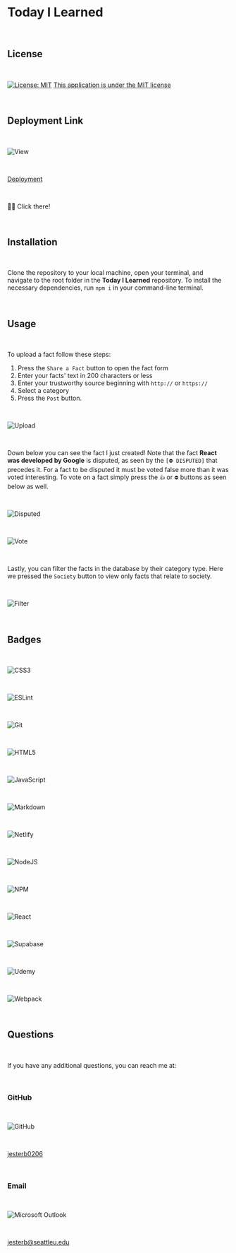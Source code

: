 # Today I Learned

<br>

## License

<br>

[![License: MIT](https://img.shields.io/badge/License-MIT-yellow.svg)](https://opensource.org/licenses/MIT)
[This application is under the MIT license](https://opensource.org/licenses/MIT)

<br>

## Deployment Link

<br>

![View](assets/view.png)

<br>

[Deployment](https://today-i-learned-0206.netlify.app/)

<br>

☝🏻 Click there!

<br>

## Installation

<br>

Clone the repository to your local machine, open your terminal, and navigate to the root folder in the **Today I Learned** repository. To install the necessary dependencies, run `npm i` in your command-line terminal.

<br>

## Usage

<br>

To upload a fact follow these steps:

1. Press the `Share a Fact` button to open the fact form
2. Enter your facts' text in 200 characters or less
3. Enter your trustworthy source beginning with `http://` or `https://`
4. Select a category
5. Press the `Post` button.

<br>

![Upload](assets/upload.png)

<br>

Down below you can see the fact I just created! Note that the fact **React was developed by Google** is disputed, as seen by the `[⛔️ DISPUTED]` that precedes it. For a fact to be disputed it must be voted false more than it was voted interesting. To vote on a fact simply press the `👍` or `⛔️` buttons as seen below as well.

<br>

![Disputed](assets/disputed.png)

<br>

![Vote](assets/vote.png)

<br>

Lastly, you can filter the facts in the database by their category type. Here we pressed the `Society` button to view only facts that relate to society.

<br>

![Filter](assets/filter.png)

<br>

## Badges

<br>

![CSS3](https://img.shields.io/badge/css3-%231572B6.svg?style=for-the-badge&logo=css3&logoColor=white)

<br>

![ESLint](https://img.shields.io/badge/ESLint-4B3263?style=for-the-badge&logo=eslint&logoColor=white)

<br>

![Git](https://img.shields.io/badge/git-%23F05033.svg?style=for-the-badge&logo=git&logoColor=white)

<br>

![HTML5](https://img.shields.io/badge/html5-%23E34F26.svg?style=for-the-badge&logo=html5&logoColor=white)

<br>

![JavaScript](https://img.shields.io/badge/javascript-%23323330.svg?style=for-the-badge&logo=javascript&logoColor=%23F7DF1E)

<br>

![Markdown](https://img.shields.io/badge/markdown-%23000000.svg?style=for-the-badge&logo=markdown&logoColor=white)

<br>

![Netlify](https://img.shields.io/badge/netlify-%23000000.svg?style=for-the-badge&logo=netlify&logoColor=#00C7B7)

<br>

![NodeJS](https://img.shields.io/badge/node.js-6DA55F?style=for-the-badge&logo=node.js&logoColor=white)

<br>

![NPM](https://img.shields.io/badge/NPM-%23000000.svg?style=for-the-badge&logo=npm&logoColor=white)

<br>

![React](https://img.shields.io/badge/react-%2320232a.svg?style=for-the-badge&logo=react&logoColor=%2361DAFB)

<br>

![Supabase](https://img.shields.io/badge/Supabase-3ECF8E?style=for-the-badge&logo=supabase&logoColor=white)

<br>

![Udemy](https://img.shields.io/badge/Udemy-A435F0?style=for-the-badge&logo=Udemy&logoColor=white)

<br>

![Webpack](https://img.shields.io/badge/webpack-%238DD6F9.svg?style=for-the-badge&logo=webpack&logoColor=black)

<br>

## Questions

<br>

If you have any additional questions, you can reach me at:

<br>

### GitHub

<br>

![GitHub](https://img.shields.io/badge/GitHub-100000?style=for-the-badge&logo=github&logoColor=white)

<br>

[jesterb0206](https://www.github.com/jesterb0206)

<br>

### Email

<br>

![Microsoft Outlook](https://img.shields.io/badge/Microsoft_Outlook-0078D4?style=for-the-badge&logo=microsoft-outlook&logoColor=white)

<br>

jesterb@seattleu.edu

<br>
